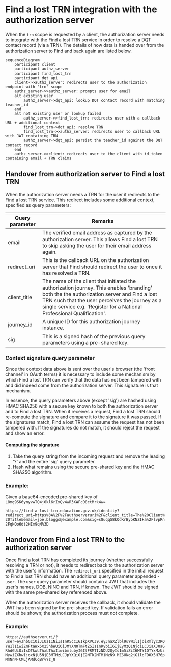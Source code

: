 # Find a lost TRN integration with the authorization server

When the `trn` scope is requested by a client, the authorization server needs to integrate with the
Find a lost TRN service in order to resolve a DQT contact record (via a TRN). The details of how data is handed over
from the authorization server to Find and back again are listed below.


```mermaid
sequenceDiagram
    participant client
    participant authz_server
    participant find_lost_trn
    participant dqt_api
    client->>authz_server: redirects user to the authorization endpoint with 'trn' scope
    authz_server->>authz_server: prompts user for email
    alt existing user
        authz_server->dqt_api: lookup DQT contact record with matching teacher_id
    end
    alt not existing user or lookup failed
        authz_server->>find_lost_trn: redirects user with a callback URL + additional context
        find_lost_trn->dqt_api: resolve TRN
        find_lost_trn->>authz_server: redirects user to callback URL with JWT containing TRN
        authz_server->dqt_api: persist the teacher_id against the DQT contact record
    end
    authz_server->>client: redirects user to the client with id_token containing email + TRN claims
```


## Handover from authorization server to Find a lost TRN

When the authorization server needs a TRN for the user it redirects to the Find a lost TRN service.
This redirect includes some additional context, specified as query parameters:

| Query parameter | Remarks |
| --- | --- |
| email | The verified email address as captured by the authorization server. This allows Find a lost TRN to skip asking the user for their email address again. |
| redirect_uri | This is the callback URL on the authorization server that Find should redirect the user to once it has resolved a TRN. |
| client_title | The name of the client that initiated the authorization journey. This enables 'branding' both the the authorization server and Find a lost TRN such that the user perceives the journey as a single service e.g. 'Register for a National Professional Qualification'. |
| journey_id | A unique ID for this authorization journey instance. |
| sig | This is a signed hash of the previous query parameters using a pre-shared key. |

### Context signature query parameter

Since the context data above is sent over the user's browser (the 'front channel' in OAuth terms) it is necessary to include some mechanism by which Find a lost TRN can verify that the data has not been tampered with and did indeed come from the authorization server. This signature is that mechanism.

In essence, the query parameters above (except 'sig') are hashed using HMAC SHA256 with a secure key known to both the authorization server and to Find a lost TRN. When it receives a request, Find a lost TRN should re-compute the signature and compare it to the signature it was passed. If the signatures match, Find a lost TRN can assume the request has not been tampered with. If the signatures do not match, it should reject the request and show an error.

#### Computing the signature

1. Take the query string from the incoming request and remove the leading '?' and the entire 'sig' query parameter.
2. Hash what remains using the secure pre-shared key and the HMAC SHA256 algorithm.

### Example:
Given a base64-encoded pre-shared key of `L8mg9SK6ymyvwTQ4j0kl6rIxQv4wR3XWFcD8ctMrk4w=`

`https://find-a-lost-trn.education.gov.uk/identity?redirect_uri=https%3A%2F%2Fauthserveruri%2F&client_title=The%20Client%20Title&email=joe.bloggs@example.com&sig=s8uqqS8kQdKrByoKNZIka%2FlvpRn2FqHQo6dt2HIm9qM%3D`


## Handover from Find a lost TRN to the authorization server

Once Find a lost TRN has completed its journey (whether successfully resolving a TRN or not), it needs to redirect back to the authorization server with the user's information.
The `redirect_uri` specified in the initial request to Find a lost TRN should have an additional query parameter appended - `user`. The `user` query parameter should contain a JWT that includes the user's names, DOB, NINO and TRN, if known. The JWT should be signed with the same pre-shared key referenced above.

When the authorization server receives the callback, it should validate the JWT has been signed by the pre-shared key. If validation fails an error should be shown; the authorization process must *not* complete.

### Example:

`https://authserveruri/?user=eyJhbGciOiJIUzI1NiIsInR5cCI6IkpXVCJ9.eyJnaXZlbl9uYW1lIjoiRmlyc3ROYW1lIiwiZmFtaWx5X25hbWUiOiJMYXN0TmFtZSIsInRybiI6IjEyMzQ1NjciLCJiaXJ0aGRhdGUiOiIxOTkwLTAxLTAxIiwibmlubyI6IlFRMTIzNDU2QyIsIm5iZiI6MTY1OTYxMzUzMywiZXhwIjoxNjU5NjE3MTMzLCJpYXQiOjE2NTk2MTM1MzN9.MZSUNq2jG1loFD0X5H76pMmNnN-CMLjAMdCqBrvYz_8`